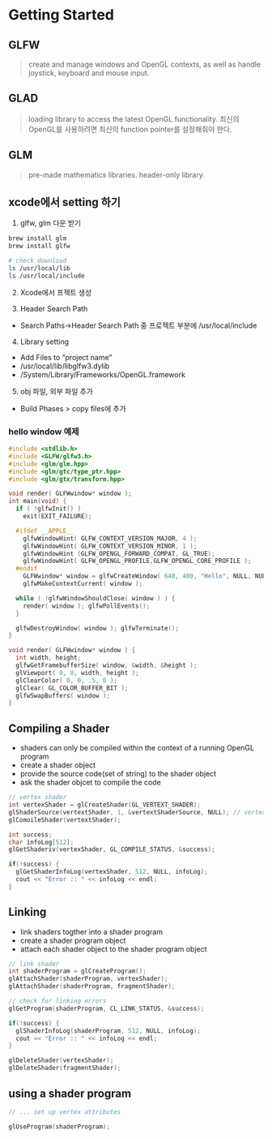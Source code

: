 # Getting Started

## GLFW

> create and manage windows and OpenGL contexts, as well as handle joystick, keyboard and mouse input.

## GLAD

> loading library to access the latest OpenGL functionality. 최신의 OpenGL를 사용하려면 최신의 function pointer를 설정해줘야 한다.

## GLM

> pre-made mathematics libraries. header-only library.

## xcode에서 setting 하기

1. glfw, glm 다운 받기

```bash
brew install glm
brew install glfw

# check download
ls /usr/local/lib
ls /usr/local/include
```

2. Xcode에서 프젝트 생성

3. Header Search Path

- Search Paths->Header Search Path 중 프로젝트 부분에 /usr/local/include

4. Library setting

- Add Files to “project name”
- /usr/local/lib/libglfw3.dylib
- /System/Library/Frameworks/OpenGL.framework

5. obj 파일, 외부 파일 추가

- Build Phases > copy files에 추가

### hello window 예제

```c++
#include <stdlib.h>
#include <GLFW/glfw3.h>
#include <glm/glm.hpp>
#include <glm/gtc/type_ptr.hpp>
#include <glm/gtx/transform.hpp>

void render( GLFWwindow* window );
int main(void) {
  if ( !glfwInit() )
    exit(EXIT_FAILURE);

  #ifdef __APPLE__
    glfwWindowHint( GLFW_CONTEXT_VERSION_MAJOR, 4 );
    glfwWindowHint( GLFW_CONTEXT_VERSION_MINOR, 1 );
    glfwWindowHint (GLFW_OPENGL_FORWARD_COMPAT, GL_TRUE);
    glfwWindowHint( GLFW_OPENGL_PROFILE,GLFW_OPENGL_CORE_PROFILE );
  #endif
    GLFWwindow* window = glfwCreateWindow( 640, 480, "Hello", NULL, NULL );
    glfwMakeContextCurrent( window );

  while ( !glfwWindowShouldClose( window ) ) {
    render( window ); glfwPollEvents();
  }

  glfwDestroyWindow( window ); glfwTerminate();
}

void render( GLFWwindow* window ) {
  int width, height;
  glfwGetFramebufferSize( window, &width, &height );
  glViewport( 0, 0, width, height );
  glClearColor( 0, 0, .5, 0 );
  glClear( GL_COLOR_BUFFER_BIT );
  glfwSwapBuffers( window );
}
```

## Compiling a Shader

- shaders can only be compiled within the context of a running OpenGL program
- create a shader object
- provide the source code(set of string) to the shader object
- ask the shader objcet to compile the code

```c++
// vertex shader
int vertexShader = glCreateShader(GL_VERTEXT_SHADER);
glShaderSource(vertextShader, 1, &vertextShaderSource, NULL); // vertextShaderSource는 shader codo(string set)
glComoileShader(vertextShader);

int success;
char infoLog[512];
glGetShaderiv(vertexShader, GL_COMPILE_STATUS, &success);

if(!success) {
  glGetShaderInfoLog(vertexShader, 512, NULL, infoLog);
  cout << "Error :: " << infoLog << endl;
}
```

## Linking

- link shaders togther into a shader program
- create a shader program object
- attach each shader object to the shader program object

```c++
// link shader
int shaderProgram = glCreateProgram();
glAttachShader(shaderProgram, vertexShader);
glAttachShader(shaderProgram, fragmentShader);

// check for linking errors
glGetProgram(shaderProgram, CL_LINK_STATUS, &success);

if(!success) {
  glShaderInfoLog(shaderProgram, 512, NULL, infoLog);
  cout << "Error :: " << infoLog << endl;
}

glDeleteShader(vertexShader);
glDeleteShader(fragmentShader);
```

## using a shader program

```c++
// ... set up vertex attributes

glUseProgram(shaderProgram);
```
